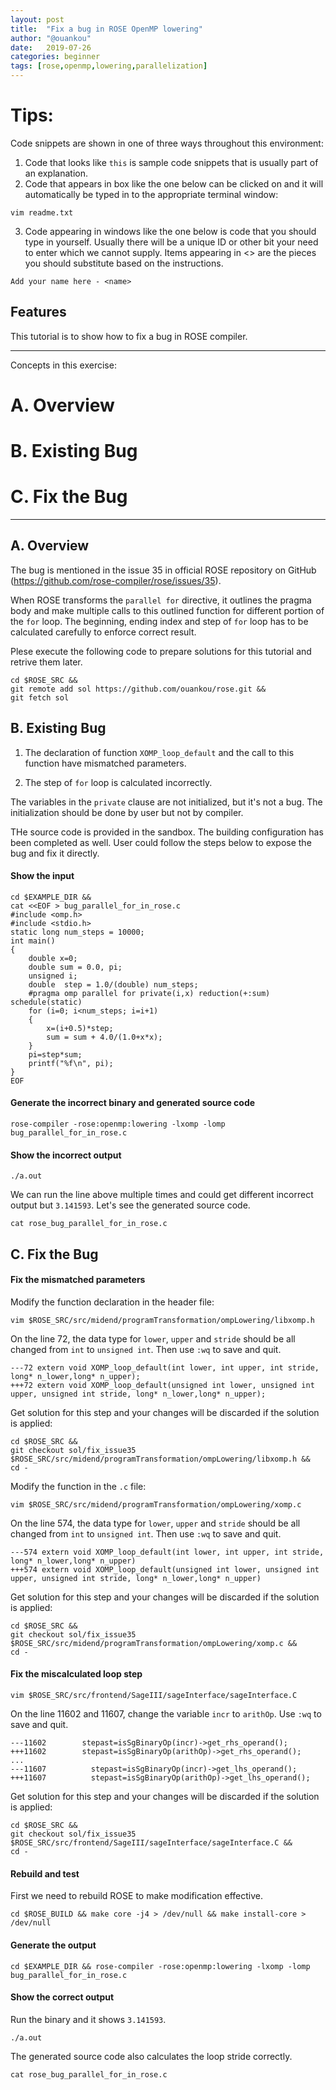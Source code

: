 ```yaml
---
layout: post
title:  "Fix a bug in ROSE OpenMP lowering"
author: "@ouankou"
date:   2019-07-26
categories: beginner
tags: [rose,openmp,lowering,parallelization]
---
```


# Tips:

Code snippets are shown in one of three ways throughout this environment:

1. Code that looks like `this` is sample code snippets that is usually part of an explanation.
2. Code that appears in box like the one below can be clicked on and it will automatically be typed in to the appropriate terminal window:
```.term1
vim readme.txt
```

3. Code appearing in windows like the one below is code that you should type in yourself. Usually there will be a unique ID or other bit your need to enter which we cannot supply. Items appearing in <> are the pieces you should substitute based on the instructions.
```
Add your name here - <name>
```

## Features

This tutorial is to show how to fix a bug in ROSE compiler.

---

Concepts in this exercise:
# A. Overview

# B. Existing Bug

# C. Fix the Bug

---

## A. Overview

The bug is mentioned in the issue 35 in official ROSE repository on GitHub (https://github.com/rose-compiler/rose/issues/35).

When ROSE transforms the ```parallel for``` directive, it outlines the pragma body and make multiple calls to this outlined function for different portion of the ```for``` loop. The beginning, ending index and step of ```for``` loop has to be calculated carefully to enforce correct result.

Plese execute the following code to prepare solutions for this tutorial and retrive them later.

```.term1
cd $ROSE_SRC &&
git remote add sol https://github.com/ouankou/rose.git &&
git fetch sol
```

## B. Existing Bug

1. The declaration of function ```XOMP_loop_default``` and the call to this function have mismatched parameters.

2. The step of ```for``` loop is calculated incorrectly.

The variables in the ```private``` clause are not initialized, but it's not a bug. The initialization should be done by user but not by compiler.

THe source code is provided in the sandbox. The building configuration has been completed as well. User could follow the steps below to expose the bug and fix it directly.

#### Show the input

```.term1
cd $EXAMPLE_DIR &&
cat <<EOF > bug_parallel_for_in_rose.c
#include <omp.h>
#include <stdio.h>
static long num_steps = 10000;
int main()
{
    double x=0;
    double sum = 0.0, pi;
    unsigned i;
    double  step = 1.0/(double) num_steps;
    #pragma omp parallel for private(i,x) reduction(+:sum) schedule(static)
    for (i=0; i<num_steps; i=i+1)
    {
        x=(i+0.5)*step;
        sum = sum + 4.0/(1.0+x*x);
    }
    pi=step*sum;
    printf("%f\n", pi);
} 
EOF
```

#### Generate the incorrect binary and generated source code

```.term1
rose-compiler -rose:openmp:lowering -lxomp -lomp bug_parallel_for_in_rose.c
```

#### Show the incorrect output

```.term1
./a.out
```

We can run the line above multiple times and could get different incorrect output but ```3.141593```. Let's see the generated source code.

```.term1
cat rose_bug_parallel_for_in_rose.c 
```


## C. Fix the Bug


#### Fix the mismatched parameters

Modify the function declaration in the header file:
```.term1
vim $ROSE_SRC/src/midend/programTransformation/ompLowering/libxomp.h
```
On the line 72, the data type for ```lower```, ```upper``` and ```stride``` should be all changed from ```int``` to ```unsigned int```. Then use ```:wq``` to save and quit.
```
---72 extern void XOMP_loop_default(int lower, int upper, int stride, long* n_lower,long* n_upper);
+++72 extern void XOMP_loop_default(unsigned int lower, unsigned int upper, unsigned int stride, long* n_lower,long* n_upper);
```

Get solution for this step and your changes will be discarded if the solution is applied:

```.term1
cd $ROSE_SRC &&
git checkout sol/fix_issue35 $ROSE_SRC/src/midend/programTransformation/ompLowering/libxomp.h &&
cd -
```

Modify the function in the ```.c``` file:
```.term1
vim $ROSE_SRC/src/midend/programTransformation/ompLowering/xomp.c
```
On the line 574, the data type for ```lower```, ```upper``` and ```stride``` should be all changed from ```int``` to ```unsigned int```. Then use ```:wq``` to save and quit.
```
---574 extern void XOMP_loop_default(int lower, int upper, int stride, long* n_lower,long* n_upper)
+++574 extern void XOMP_loop_default(unsigned int lower, unsigned int upper, unsigned int stride, long* n_lower,long* n_upper)
```

Get solution for this step and your changes will be discarded if the solution is applied:

```.term1
cd $ROSE_SRC &&
git checkout sol/fix_issue35 $ROSE_SRC/src/midend/programTransformation/ompLowering/xomp.c &&
cd -
```


#### Fix the miscalculated loop step

```.term1
vim $ROSE_SRC/src/frontend/SageIII/sageInterface/sageInterface.C
```

On the line 11602 and 11607, change the variable ```incr``` to ```arithOp```. Use ```:wq``` to save and quit.
```
---11602        stepast=isSgBinaryOp(incr)->get_rhs_operand();
+++11602        stepast=isSgBinaryOp(arithOp)->get_rhs_operand();
...
---11607          stepast=isSgBinaryOp(incr)->get_lhs_operand();
+++11607          stepast=isSgBinaryOp(arithOp)->get_lhs_operand();
```

Get solution for this step and your changes will be discarded if the solution is applied:

```.term1
cd $ROSE_SRC &&
git checkout sol/fix_issue35 $ROSE_SRC/src/frontend/SageIII/sageInterface/sageInterface.C &&
cd -
```


#### Rebuild and test

First we need to rebuild ROSE to make modification effective.
```.term1
cd $ROSE_BUILD && make core -j4 > /dev/null && make install-core > /dev/null
```

#### Generate the output
```.term1
cd $EXAMPLE_DIR && rose-compiler -rose:openmp:lowering -lxomp -lomp bug_parallel_for_in_rose.c
```

#### Show the correct output

Run the binary and it shows ```3.141593```.
```.term1
./a.out
```

The generated source code also calculates the loop stride correctly.
```.term1
cat rose_bug_parallel_for_in_rose.c 
```


